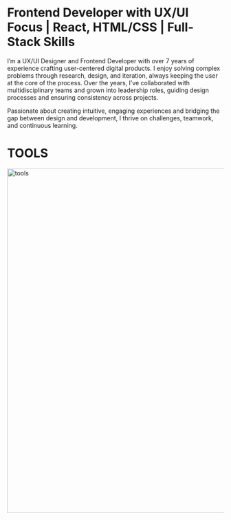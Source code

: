 # Frontend Developer with UX/UI Focus | React, HTML/CSS | Full-Stack Skills
I’m a UX/UI Designer and Frontend Developer with over 7 years of experience crafting user-centered digital products. I enjoy solving complex problems through research, design, and iteration, always keeping the user at the core of the process. Over the years, I’ve collaborated with multidisciplinary teams and grown into leadership roles, guiding design processes and ensuring consistency across projects.

Passionate about creating intuitive, engaging experiences and bridging the gap between design and development, I thrive on challenges, teamwork, and continuous learning.
# TOOLS


<img width="4917" height="801" alt="tools" src="https://github.com/user-attachments/assets/bbb199dc-bfca-4cc9-893b-5e852ed9071b" />
